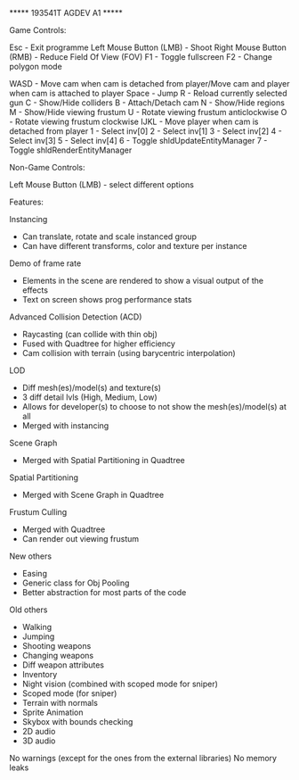 ***** 193541T AGDEV A1 *****

Game Controls:

Esc - Exit programme
Left Mouse Button (LMB) - Shoot
Right Mouse Button (RMB) - Reduce Field Of View (FOV)
F1 - Toggle fullscreen
F2 - Change polygon mode

WASD - Move cam when cam is detached from player/Move cam and player when cam is attached to player
Space - Jump
R - Reload currently selected gun
C - Show/Hide colliders
B - Attach/Detach cam
N - Show/Hide regions
M - Show/Hide viewing frustum
U - Rotate viewing frustum anticlockwise
O - Rotate viewing frustum clockwise
IJKL - Move player when cam is detached from player
1 - Select inv[0]
2 - Select inv[1]
3 - Select inv[2]
4 - Select inv[3]
5 - Select inv[4]
6 - Toggle shldUpdateEntityManager
7 - Toggle shldRenderEntityManager

Non-Game Controls:

Left Mouse Button (LMB) - select different options

Features:

Instancing
- Can translate, rotate and scale instanced group
- Can have different transforms, color and texture per instance

Demo of frame rate
- Elements in the scene are rendered to show a visual output of the effects
- Text on screen shows prog performance stats

Advanced Collision Detection (ACD)
- Raycasting (can collide with thin obj)
- Fused with Quadtree for higher efficiency
- Cam collision with terrain (using barycentric interpolation)

LOD
- Diff mesh(es)/model(s) and texture(s)
- 3 diff detail lvls (High, Medium, Low)
- Allows for developer(s) to choose to not show the mesh(es)/model(s) at all
- Merged with instancing

Scene Graph
- Merged with Spatial Partitioning in Quadtree

Spatial Partitioning
- Merged with Scene Graph in Quadtree

Frustum Culling
- Merged with Quadtree
- Can render out viewing frustum

New others
- Easing
- Generic class for Obj Pooling
- Better abstraction for most parts of the code

Old others
- Walking
- Jumping
- Shooting weapons
- Changing weapons
- Diff weapon attributes
- Inventory
- Night vision (combined with scoped mode for sniper)
- Scoped mode (for sniper)
- Terrain with normals
- Sprite Animation
- Skybox with bounds checking
- 2D audio
- 3D audio

No warnings (except for the ones from the external libraries)
No memory leaks